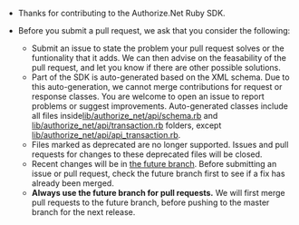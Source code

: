 + Thanks for contributing to the Authorize.Net Ruby SDK.

+ Before you submit a pull request, we ask that you consider the following:

     - Submit an issue to state the problem your pull request solves or the funtionality that it adds. We can then advise on the feasability of the pull request, and let you know if there are other possible solutions.
     - Part of the SDK is auto-generated based on the XML schema. Due to this auto-generation, we cannot merge contributions for request or response classes. You are welcome to open an issue to report problems or suggest improvements. Auto-generated classes include all files inside[lib/authorize_net/api/schema.rb](https://github.com/AuthorizeNet/sdk-ruby/tree/master/lib/authorize_net/api)  and [lib/authorize_net/api/transaction.rb](https://github.com/AuthorizeNet/sdk-ruby/tree/master/lib/authorize_net/api) folders, except [lib/authorize_net/api/api_transaction.rb](https://github.com/AuthorizeNet/sdk-ruby/tree/master/lib/authorize_net/api).
     - Files marked as deprecated are no longer supported. Issues and pull requests for changes to these deprecated files will be closed.
     - Recent changes will be in [the future branch](https://github.com/AuthorizeNet/sdk-ruby/tree/future). Before submitting an issue or pull request, check the future branch first to see if a fix has already been merged.
     - **Always use the future branch for pull requests.** We will first merge pull requests to the future branch, before pushing to the master branch for the next release.
